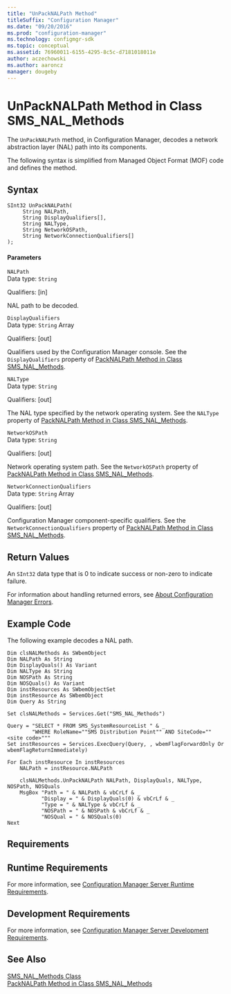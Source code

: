 ```yaml
---
title: "UnPackNALPath Method"
titleSuffix: "Configuration Manager"
ms.date: "09/20/2016"
ms.prod: "configuration-manager"
ms.technology: configmgr-sdk
ms.topic: conceptual
ms.assetid: 76960011-6155-4295-8c5c-d7181018011e
author: aczechowski
ms.author: aaroncz
manager: dougeby
---
```

# UnPackNALPath Method in Class SMS_NAL_Methods
The `UnPackNALPath` method, in Configuration Manager, decodes a network abstraction layer (NAL) path into its components.  

 The following syntax is simplified from Managed Object Format (MOF) code and defines the method.  

## Syntax  

```  
SInt32 UnPackNALPath(  
     String NALPath,  
     String DisplayQualifiers[],  
     String NALType,   
     String NetworkOSPath,   
     String NetworkConnectionQualifiers[]  
);  
```  

#### Parameters  
 `NALPath`  
 Data type: `String`  

 Qualifiers: [in]  

 NAL path to be decoded.  

 `DisplayQualifiers`  
 Data type: `String` Array  

 Qualifiers: [out]  

 Qualifiers used by the Configuration Manager console. See the `DisplayQualifiers` property of [PackNALPath Method in Class SMS_NAL_Methods](../../../develop/reference/misc/packnalpath-method-in-class-sms_nal_methods.md).  

 `NALType`  
 Data type: `String`  

 Qualifiers: [out]  

 The NAL type specified by the network operating system. See the `NALType` property of [PackNALPath Method in Class SMS_NAL_Methods](../../../develop/reference/misc/packnalpath-method-in-class-sms_nal_methods.md).  

 `NetworkOSPath`  
 Data type: `String`  

 Qualifiers: [out]  

 Network operating system path. See the `NetworkOSPath` property of [PackNALPath Method in Class SMS_NAL_Methods](../../../develop/reference/misc/packnalpath-method-in-class-sms_nal_methods.md).  

 `NetworkConnectionQualifiers`  
 Data type: `String` Array  

 Qualifiers: [out]  

 Configuration Manager component-specific qualifiers. See the `NetworkConnectionQualifiers` property of [PackNALPath Method in Class SMS_NAL_Methods](../../../develop/reference/misc/packnalpath-method-in-class-sms_nal_methods.md).  

## Return Values  
 An `SInt32` data type that is 0 to indicate success or non-zero to indicate failure.  

 For information about handling returned errors, see [About Configuration Manager Errors](../../../develop/core/understand/about-configuration-manager-errors.md).  

## Example Code  
 The following example decodes a NAL path.  

```  
Dim clsNALMethods As SWbemObject  
Dim NALPath As String  
Dim DisplayQuals() As Variant  
Dim NALType As String  
Dim NOSPath As String  
Dim NOSQuals() As Variant  
Dim instResources As SWbemObjectSet  
Dim instResource As SWbemObject  
Dim Query As String  

Set clsNALMethods = Services.Get("SMS_NAL_Methods")  

Query = "SELECT * FROM SMS_SystemResourceList " & _  
        "WHERE RoleName=""SMS Distribution Point"" AND SiteCode=""<site code>"""  
Set instResources = Services.ExecQuery(Query, , wbemFlagForwardOnly Or wbemFlagReturnImmediately)  

For Each instResource In instResources  
    NALPath = instResource.NALPath  

    clsNALMethods.UnPackNALPath NALPath, DisplayQuals, NALType, NOSPath, NOSQuals  
    MsgBox "Path = " & NALPath & vbCrLf & _  
           "Display = " & DisplayQuals(0) & vbCrLf & _  
           "Type = " & NALType & vbCrLf & _  
           "NOSPath = " & NOSPath & vbCrLf & _  
           "NOSQual = " & NOSQuals(0)  
Next  
```  

## Requirements  

## Runtime Requirements  
 For more information, see [Configuration Manager Server Runtime Requirements](../../../develop/core/reqs/server-runtime-requirements.md).  

## Development Requirements  
 For more information, see [Configuration Manager Server Development Requirements](../../../develop/core/reqs/server-development-requirements.md).  

## See Also  
 [SMS_NAL_Methods Class](../../../develop/reference/misc/sms_nal_methods-server-wmi-class.md)   
 [PackNALPath Method in Class SMS_NAL_Methods](../../../develop/reference/misc/packnalpath-method-in-class-sms_nal_methods.md)
